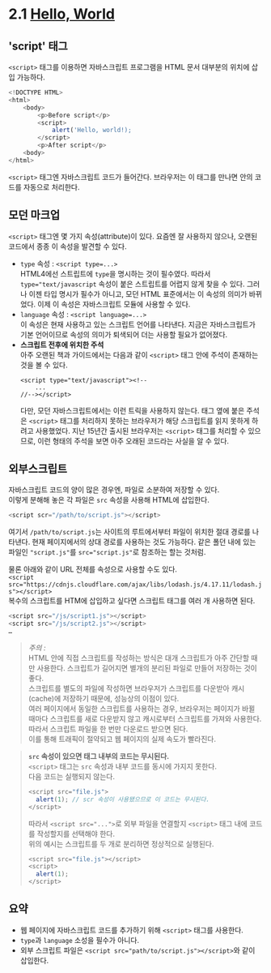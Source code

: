 # 2.1 [Hello, World](https://ko.javascript.info/hello-worldP)

## 'script' 태그

`<script>` 태그를 이용하면 자바스크립트 프로그램을 HTML 문서 대부분의 위치에 삽입 가능하다.

```javascript
<!DOCTYPE HTML>
<html>
    <body>
        <p>Before script</p>
        <script>
            alert('Hello, world!);
        </script>
        <p>After script</p>
    <body>
</html>
```

`<script>` 태그엔 자바스크립트 코드가 들어간다. 브라우저는 이 태그를 만나면 안의 코드를 자동으로 처리한다.

## 모던 마크업

`<script>` 태그엔 몇 가지 속성(attribute)이 있다. 요즘엔 잘 사용하지 않으나, 오랜된 코드에서 종종 이 속성을 발견할 수 있다.

- `type` 속성 : `<script type=...>`  
   HTML4에선 스트립트에 `type`을 명시하는 것이 필수였다. 따라서 `type="text/javascript` 속성이 붙은 스트립트를 어렵지 않게 찾을 수 있다. 그러나 이젠 타입 명시가 필수가 아니고, 모던 HTML 표준에서는 이 속성의 의미가 바뀌었다. 이제 이 속성은 자바스크립트 모듈에 사용할 수 있다.
- `language` 속성 : `<script language=...>`  
   이 속성은 현재 사용하고 있는 스크립트 언어를 나타낸다. 지금은 자바스크립트가 기본 언어이므로 속성의 의미가 퇴색되어 더는 사용할 필요가 없어졌다.
- **스크립트 전후에 위치한 주석**  
   아주 오랜된 책과 가이드에서는 다음과 같이 `<script>` 태그 안에 주석이 존재하는 것을 볼 수 있다.
  ```
  <script type="text/javascript"><!--
      ...
  //--></script>
  ```
  다만, 모던 자바스크립트에서는 이런 트릭을 사용하지 않는다. 태그 옆에 붙은 주석은 `<script>` 태그를 처리하지 못하는 브라우저가 해당 스크립트를 읽지 못하게 하려고 사용했었다. 지난 15년간 출시된 브라우저는 `<script>` 태그를 처리할 수 있으므로, 이런 형태의 주석을 보면 아주 오래된 코드라는 사실을 알 수 있다.

## 외부스크립트

자바스크립트 코드의 양이 많은 경우엔, 파일로 소분하여 저장할 수 있다.  
이렇게 분해해 놓은 각 파일은 `src` 속성을 사용해 HTML에 삽입한다.

```javascript
<script scr="/path/to/script.js"></script>
```

여기서 `/path/to/script.js`는 사이트의 루트에서부터 파일이 위치한 절대 경로를 나타낸다. 현재 페이지에서의 상대 경로를 사용하는 것도 가능하다. 같은 폴던 내에 있는 파일인 `"script.js"`를 `src="script.js"`로 참조하는 할는 것처럼.

물론 아래와 같이 URL 전체를 속성으로 사용할 수도 있다.  
`<script src="https://cdnjs.cloudflare.com/ajax/libs/lodash.js/4.17.11/lodash.js"></script>`  
복수의 스크립트를 HTM에 삽입하고 싶다면 스크립트 태그를 여러 개 사용하면 된다.

```javascript
<script src="/js/script1.js"></script>
<script src="/js/script2.js"></script>
…
```

> _주의 :_  
> HTML 안에 직접 스크립트를 작성하는 방식은 대개 스크립트가 아주 간단할 때만 사용한다. 스크립트가 길어지면 별개의 분리된 파일로 만들어 저장하는 것이 좋다.  
> 스크립트를 별도의 파일에 작성하면 브라우저가 스크립트를 다운받아 캐시(cache)에 저장하기 때문에, 성능상의 이점이 있다.  
> 여러 페이지에서 동일한 스크립트를 사용하는 경우, 브라우저는 페이지가 바뀔 때마다 스크립트를 새로 다운받지 않고 캐시로부터 스크립트를 가져와 사용한다. 따라서 스크립트 파일을 한 번만 다운로드 받으면 된다.  
> 이를 통해 트래픽이 절약되고 웹 페이지의 실제 속도가 빨라진다.

> **`src` 속성이 있으면 태그 내부의 코드는 무시된다.**  
> `<script>` 태그는 `src` 속성과 내부 코드를 동시에 가지지 못한다.  
> 다음 코드는 실행되지 않는다.
>
> ```javascript
> <script src="file.js">
>   alert(1); // scr 속성이 사용됐으므로 이 코드는 무시된다.
> </script>
> ```
>
> 따라서 `<script src="...">`로 외부 파일을 연결할지 `<script>` 태그 내에 코드를 작성할지를 선택해야 한다.  
> 위의 예시는 스크립트를 두 개로 분리하면 정상적으로 실행된다.
>
> ```javascript
> <script src="file.js"></script>
> <script>
>   alert(1);
> </script>
> ```

## 요약

- 웹 페이지에 자바스크립트 코드를 추가하기 위해 `<script>` 태그를 사용한다.
- `type`과 `language` 소성을 필수가 아니다.
- 외부 스크립트 파일은 `<script src="path/to/script.js"></script>`와 같이 삽입한다.
